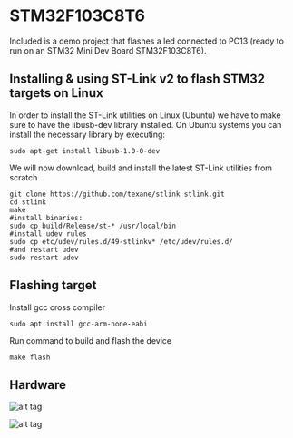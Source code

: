 # STM32F103C8T6
Included is a demo project that flashes a led connected to PC13 (ready to run on an STM32 Mini Dev Board STM32F103C8T6). 

## Installing & using ST-Link v2 to flash STM32 targets on Linux

In order to install the ST-Link utilities on Linux (Ubuntu) we have to make sure to have the libusb-dev library installed. On Ubuntu systems you can install the necessary library by executing:
```
sudo apt-get install libusb-1.0-0-dev
```
We will now download, build and install the latest ST-Link utilities from scratch
```
git clone https://github.com/texane/stlink stlink.git
cd stlink
make
#install binaries:
sudo cp build/Release/st-* /usr/local/bin
#install udev rules
sudo cp etc/udev/rules.d/49-stlinkv* /etc/udev/rules.d/
#and restart udev
sudo restart udev
```

## Flashing target

Install gcc cross compiler
````
sudo apt install gcc-arm-none-eabi
````
Run command to build and flash the device
````
make flash
````

## Hardware
![alt tag](https://raw.githubusercontent.com/ubogdan/STM32F103C8T6/master/jtag/STM32F103C8T6-1.jpg)

![alt tag](https://raw.githubusercontent.com/ubogdan/STM32F103C8T6/master/jtag/STM32F103C8T6-2.jpg)

